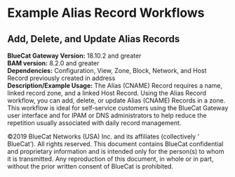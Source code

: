 # **Example Alias Record Workflows**
## Add, Delete, and Update Alias Records

**BlueCat Gateway Version:** 18.10.2 and greater <br/>
**BAM version:** 8.2.0 and greater <br/>
**Dependencies:** Configuration, View, Zone, Block, Network, and Host Record previously created in address  <br/>
**Description/Example Usage:** The Alias (CNAME) Record requires a name, linked record zone, and a linked Host Record. Using the Alias Record workflow, you can add, delete, or update Alias (CNAME) Records in a zone. This workflow is ideal for self-service customers using the BlueCat Gateway user interface and for IPAM or DNS administrators to help reduce the repetition usually associated with daily record management.

©2019 BlueCat Networks (USA) Inc. and its affiliates (collectively ‘ BlueCat’). All rights reserved.
This document contains BlueCat confidential and proprietary information and is intended only for the person(s) to whom it is transmitted.
Any reproduction of this document, in whole or in part, without the prior written consent of BlueCat is prohibited.
